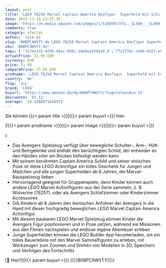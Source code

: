 ```yaml
---
layout: post
title: 'LEGO 76258 Marvel Captain America Baufigur  Superheld mit Schild  Avengers BAU-Spielzeug und Sammelfigur als Schlafzimmer Accessoire für Kinder  Jungen und Mädchen ab 8 Jahren'
date: 2023-11-19 23:31:39
image: 'https://m.media-amazon.com/images/I/516QV9s7VlL._SL500_._SL400_.jpg'
comments: true
category: ofertas
author: 'tole.es'
slug: 'B0BPC9W5TY-de LEGO 76258 Marvel Captain America Baufigur Superheld mit...'
sku: 'B0BPC9W5TY-de'
tags: [ '3c7da132-4fdb-45ec-95bc-24ebea2541e9_0','772277dc-cbdb-432f-a915-25a321e9ed8c_0','772277dc-cbdb-432f-a915-25a321e9ed8c_4401','Arborist Merchandising Root','Bauspielzeug & Konstruktionsspielzeug','Bauspielzeugsets','Custom Stores','LEGO','Selektion1','Self Service','Special Features Stores','Spiele, Spielzeug und Sammlerstücke für große Kinder','Spielzeug','lego','🇩🇪', ]
actualPrice: 21.99 EUR
currency: EUR
price: 21.99
comparePrice: 37.99 EUR
prodname: 'LEGO 76258 Marvel Captain America Baufigur  Superheld mit Schild  Avengers BAU-Spielzeug und Sammelfigur als Schlafzimmer Accessoire für Kinder  Jungen und Mädchen ab 8 Jahren'
country: 'de'
flag: '🇩🇪'
brand: 'LEGO'
buyurl: 'https://www.amazon.de/dp/B0BPC9W5TY/?tag=tolees0ca-21'
descuento: '42.12'
average: '24.5366071428572'
---
```


Sie können [{{< param title >}}]({{< param buyurl >}}) hier:

[![{{< param prodname >}}]({{< param image >}})]({{< param buyurl >}})

ℹ️:

- Das Avengers Spielzeug verfügt über bewegliche Schulter-, Arm-, Hüft- und Beingelenke und enthält den berüchtigten Schild, der entweder an den Händen oder am Rücken befestigt werden kann
- Mit seinem berühmten Captain America Schild und seiner stoischen Pose ist diese LEGO Actionfigur ein tolles Geschenk für Jungen und Mädchen und alle jungen Superhelden ab 8 Jahren, die Marvel-Bauspielzeug lieben
- Hervorragend geeignet für Gruppenspiele, denn Kinder können auch andere LEGO Marvel Actionfiguren aus der Serie sammeln, z. B. Wolverine (76257), oder als Avengers Schlafzimmer oder Kinderzimmer Accessoires
- Gib Kindern ab 8 Jahren den ikonischen Anführer der Avengers in die Hand mit dieser hochgradig beweglichen LEGO Marvel Captain America Actionfigur.
- Mit diesem baubaren LEGO Marvel Spielzeug können Kinder die Avengers Figur positionieren und in Pose setzen, während sie Missionen aus den Filmen nachspielen und endlose eigene Abenteuer erleben
- Junge Superhelden können die LEGO Builder App herunterladen, um ein tolles Bauerlebnis mit den Marvel Sammelfiguren zu erleben, mit Werkzeugen zum Zoomen und Drehen von Modellen in 3D, Speichern und Verfolgen des Fortschritts

[🛒 Hier!!]({{< param buyurl >}})
{{<world>}}B0BPC9W5TY{{</world>}}
